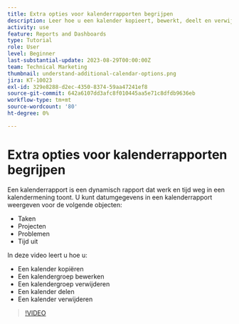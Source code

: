 ```yaml
---
title: Extra opties voor kalenderrapporten begrijpen
description: Leer hoe u een kalender kopieert, bewerkt, deelt en verwijdert.
activity: use
feature: Reports and Dashboards
type: Tutorial
role: User
level: Beginner
last-substantial-update: 2023-08-29T00:00:00Z
team: Technical Marketing
thumbnail: understand-additional-calendar-options.png
jira: KT-10023
exl-id: 329e8288-d2ec-4350-8374-59aa47241ef8
source-git-commit: 642a6107dd3afc8f010445aa5e71c8dfdb9636eb
workflow-type: tm+mt
source-wordcount: '80'
ht-degree: 0%

---
```


# Extra opties voor kalenderrapporten begrijpen

Een kalenderrapport is een dynamisch rapport dat werk en tijd weg in een kalendermening toont. U kunt datumgegevens in een kalenderrapport weergeven voor de volgende objecten:

* Taken
* Projecten
* Problemen
* Tijd uit

In deze video leert u hoe u:

* Een kalender kopiëren
* Een kalendergroep bewerken
* Een kalendergroep verwijderen
* Een kalender delen
* Een kalender verwijderen

>[!VIDEO](https://video.tv.adobe.com/v/3423530/?quality=12&learn=on)
